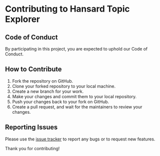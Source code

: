 # Contributing to Hansard Topic Explorer

## Code of Conduct

By participating in this project, you are expected to uphold our Code of Conduct.

## How to Contribute

1. Fork the repository on GitHub.
2. Clone your forked repository to your local machine.
3. Create a new branch for your work.
4. Make your changes and commit them to your local repository.
5. Push your changes back to your fork on GitHub.
6. Create a pull request, and wait for the maintainers to review your changes.

## Reporting Issues

Please use the [issue tracker](https://github.com/yourusername/hansard-topic-explorer/issues) to report any bugs or to request new features.

Thank you for contributing!
